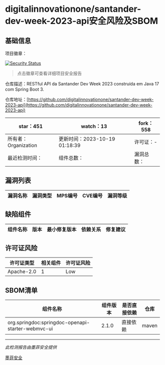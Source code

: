 # digitalinnovationone/santander-dev-week-2023-api安全风险及SBOM

## 基础信息

项目徽章：

[![Security Status](https://www.murphysec.com/platform3/v31/badge/1714705464101044224.svg)](https://www.murphysec.com/console/report/1714705464017158144/1714705464101044224)

> 点击徽章可查看详细项目安全报告

仓库描述：RESTful API da Santander Dev Week 2023 construída em Java 17 com Spring Boot 3.

仓库地址：[https://github.com/digitalinnovationone/santander-dev-week-2023-api](https://github.com/digitalinnovationone/santander-dev-week-2023-api)

| star：451 | watch：13 | fork：558 |
| ----------- | -------------- | ------------ |
| 所有者：Organization | 更新时间：2023-10-19 01:18:39 | 许可证：- |
| 最近检测时间： | 组件总数： | 漏洞总数： |




## 漏洞列表

| 漏洞名称 | 漏洞类型 | MPS编号 | CVE编号 | 漏洞等级 |
| ------- | ------ | ------- | ------ | ----- |





## 缺陷组件

| 组件名称 | 版本 | 最小修复版本 | 依赖关系 | 修复建议 |
| -------- | ---- | ------------ | -------- | -------- |





## 许可证风险

| 许可证类型 | 相关组件 | 许可证风险 |
| ---------- | -------- | ---------- |
|Apache-2.0|1|Low|




## SBOM清单

| 组件名称 | 组件版本 | 是否直接依赖 | 仓库 |
| -------- | -------- | ------------ | ---- |
|org.springdoc:springdoc-openapi-starter-webmvc-ui|2.1.0|直接依赖|maven|


------

*此检测报告由墨菲安全提供*

[墨菲安全](www.murphysec.com)